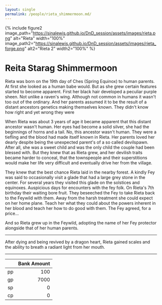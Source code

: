 ```yaml
---
layout: single
permalink: /people/rieta_shimmermoon.md/
---
```


{% include figure2 image_path="https://sinalewis.github.io/DnD_session/assets/images/rieta.png" alt="Rieta" width="100%" image_path2="https://sinalewis.github.io/DnD_session/assets/images/rieta_forge.png" alt2="Rieta 2" width2="100%" %}

# Reita Starag Shimmermoon

Rieta was born on the 19th day of Ches (Spring Equinox) to human parents. At first she looked as a human babe would. But as she grew certain features started to become apparent. First her black hair developed a peculiar purple sheen. Not unlike a raven's wing. Although not common in humans it wasn't too out of the ordinary. And her parents assumed it to be the result of a distant ancestors genetics making themselves known. They didn't know how right and yet wrong they were

When Rieta was about 3 years of age it became apparent that this distant ancestor wasn't human. Her eyes had become a solid silver, she had the beginnings of horns and a tail. No, this ancestor wasn't human. They were a tiefling and the blood had made itself known in Rieta. Her parents loved her dearly despite being the unexpected parent's of a so called devilspawn. After all, she was a sweet child and was the only child the couple had been blessed with. But they knew that as Rieta grew, and her devilish traits became harder to conceal, that the townspeople and their superstitions would make her life very difficult and eventually drive her from the village.

They knew that the best chance Rieta laid in the nearby forest. A kindly Fey was said to occasionally visit a glade that had a large grey stone in the center. For several years they visited this glade on the solstices and equinoxes. Auspicious days for encounters with the fey folk. On Rieta's 7th birthday their waiting bore fruit. They beseeched the Fey to take Rieta back to the Feywild with them. Away from the harsh treatment she could expect on her home plane. Teach her what they could about the powers inherent in her blood and teach her how to do good with them. The Fey agreed, for a price...

And so Rieta grew up in the Feywild, adopting the name of her Fey protector alongside that of her human parents.

---

After dying and being revived by a dragon heart, Rieta gained scales and the ability to breath a radiant light from her mouth.

---

|   | Bank Amount |
| :---: | ---: |
| pp | 100 |
| gp | 7000 |
| sp | 0 |
| cp | 0 |
